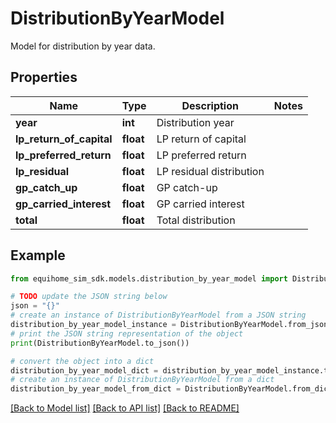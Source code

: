 # DistributionByYearModel

Model for distribution by year data.

## Properties

Name | Type | Description | Notes
------------ | ------------- | ------------- | -------------
**year** | **int** | Distribution year | 
**lp_return_of_capital** | **float** | LP return of capital | 
**lp_preferred_return** | **float** | LP preferred return | 
**lp_residual** | **float** | LP residual distribution | 
**gp_catch_up** | **float** | GP catch-up | 
**gp_carried_interest** | **float** | GP carried interest | 
**total** | **float** | Total distribution | 

## Example

```python
from equihome_sim_sdk.models.distribution_by_year_model import DistributionByYearModel

# TODO update the JSON string below
json = "{}"
# create an instance of DistributionByYearModel from a JSON string
distribution_by_year_model_instance = DistributionByYearModel.from_json(json)
# print the JSON string representation of the object
print(DistributionByYearModel.to_json())

# convert the object into a dict
distribution_by_year_model_dict = distribution_by_year_model_instance.to_dict()
# create an instance of DistributionByYearModel from a dict
distribution_by_year_model_from_dict = DistributionByYearModel.from_dict(distribution_by_year_model_dict)
```
[[Back to Model list]](../README.md#documentation-for-models) [[Back to API list]](../README.md#documentation-for-api-endpoints) [[Back to README]](../README.md)


